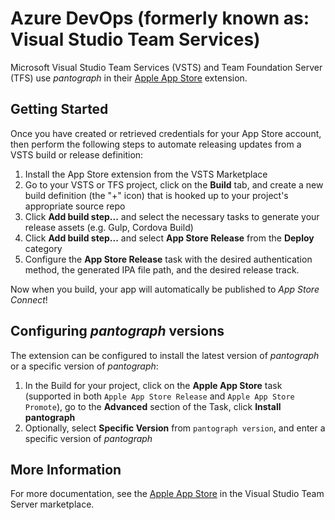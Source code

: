 # Azure DevOps (formerly known as: Visual Studio Team Services)

Microsoft Visual Studio Team Services (VSTS) and Team Foundation Server (TFS) use _pantograph_ in their [Apple App Store](https://marketplace.visualstudio.com/items?itemName=ms-vsclient.app-store) extension.

## Getting Started

Once you have created or retrieved credentials for your App Store account, then perform the following steps to automate releasing updates from a VSTS build or release definition:

1. Install the App Store extension from the VSTS Marketplace
1. Go to your VSTS or TFS project, click on the **Build** tab, and create a new build definition (the "+" icon) that is hooked up to your project's appropriate source repo
1. Click **Add build step...** and select the necessary tasks to generate your release assets (e.g. Gulp, Cordova Build)
1. Click **Add build step...** and select **App Store Release** from the **Deploy** category
1. Configure the **App Store Release** task with the desired authentication method, the generated IPA file path, and the desired release track.

Now when you build, your app will automatically be published to _App Store Connect_!

## Configuring _pantograph_ versions

The extension can be configured to install the latest version of _pantograph_ or a specific version of _pantograph_:

1. In the Build for your project, click on the **Apple App Store** task (supported in both `Apple App Store Release` and `Apple App Store Promote`), go to the **Advanced** section of the Task, click **Install pantograph**
1. Optionally, select **Specific Version** from `pantograph version`, and enter a specific version of _pantograph_

## More Information

For more documentation, see the [Apple App Store](https://marketplace.visualstudio.com/items?itemName=ms-vsclient.app-store) in the Visual Studio Team Server marketplace.

